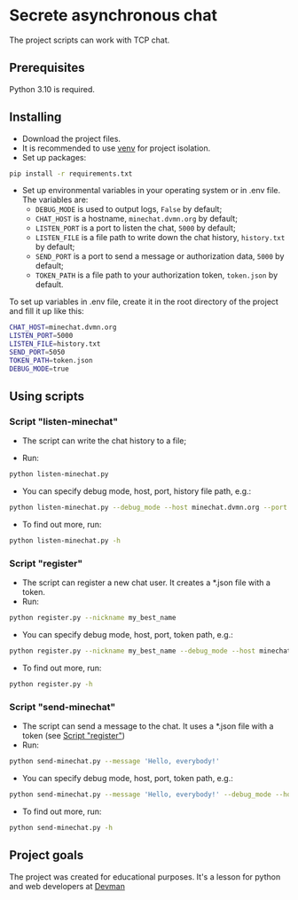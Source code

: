 # Secrete asynchronous chat

The project scripts can work with TCP chat.

## Prerequisites

Python 3.10 is required.

## Installing

- Download the project files.
- It is recommended to use [venv](https://docs.python.org/3/library/venv.html?highlight=venv#module-venv) for project isolation.
- Set up packages:

```bash
pip install -r requirements.txt
```

- Set up environmental variables in your operating system or in .env file. The variables are:
  - `DEBUG_MODE` is used to output logs, `False` by default;
  - `CHAT_HOST` is a hostname, `minechat.dvmn.org` by default;
  - `LISTEN_PORT` is a port to listen the chat, `5000` by default;
  - `LISTEN_FILE` is a file path to write down the chat history, `history.txt` by default;
  - `SEND_PORT` is a port to send a message or authorization data, `5000` by default;
  - `TOKEN_PATH` is a file path to your authorization token, `token.json` by default.

To set up variables in .env file, create it in the root directory of the project and fill it up like this:

```bash
CHAT_HOST=minechat.dvmn.org
LISTEN_PORT=5000
LISTEN_FILE=history.txt
SEND_PORT=5050
TOKEN_PATH=token.json
DEBUG_MODE=true
```

## Using scripts

### Script "listen-minechat"

- The script can write the chat history to a file;

- Run:

```bash
python listen-minechat.py
```

- You can specify debug mode, host, port, history file path, e.g.:

```bash
python listen-minechat.py --debug_mode --host minechat.dvmn.org --port 5000 --file_path chat_history.txt
```

- To find out more, run:

```bash
python listen-minechat.py -h
```

### Script "register"

- The script can register a new chat user. It creates a *.json file with a token.
- Run:

```bash
python register.py --nickname my_best_name
```

- You can specify debug mode, host, port, token path, e.g.:

```bash
python register.py --nickname my_best_name --debug_mode --host minechat.dvmn.org --port 5050 --token_path my_token.json
```

- To find out more, run:

```bash
python register.py -h
```

### Script "send-minechat"

- The script can send a message to the chat. It uses a *.json file with a token (see [Script "register"](#script-register))
- Run:

```bash
python send-minechat.py --message 'Hello, everybody!'
```

- You can specify debug mode, host, port, token path, e.g.:

```bash
python send-minechat.py --message 'Hello, everybody!' --debug_mode --host minechat.dvmn.org --port 5050 --token_path my_token.json
```

- To find out more, run:

```bash
python send-minechat.py -h
```

## Project goals

The project was created for educational purposes.
It's a lesson for python and web developers at [Devman](https://dvmn.org)
